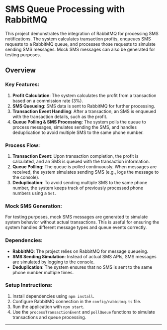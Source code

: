 # SMS Queue Processing with RabbitMQ

This project demonstrates the integration of RabbitMQ for processing SMS notifications. The system calculates transaction profits, enqueues SMS requests to a RabbitMQ queue, and processes those requests to simulate sending SMS messages. Mock SMS messages can also be generated for testing purposes.

## Overview

### Key Features:

1. **Profit Calculation**: The system calculates the profit from a transaction based on a commission rate (3%).
2. **SMS Queueing**: SMS data is sent to RabbitMQ for further processing.
3. **Transaction Event Handling**: After a transaction, an SMS is enqueued with the transaction details, such as the profit.
4. **Queue Polling & SMS Processing**: The system polls the queue to process messages, simulates sending the SMS, and handles deduplication to avoid multiple SMS to the same phone number.

### Process Flow:

1. **Transaction Event**: Upon transaction completion, the profit is calculated, and an SMS is queued with the transaction information.
2. **Queue Polling**: The queue is polled continuously. When messages are received, the system simulates sending SMS (e.g., logs the message to the console).
3. **Deduplication**: To avoid sending multiple SMS to the same phone number, the system keeps track of previously processed phone numbers using a `Set`.

### Mock SMS Generation:

For testing purposes, mock SMS messages are generated to simulate system behavior without actual transactions. This is useful for ensuring the system handles different message types and queue events correctly.

### Dependencies:

- **RabbitMQ**: The project relies on RabbitMQ for message queueing.
- **SMS Sending Simulation**: Instead of actual SMS APIs, SMS messages are simulated by logging to the console.
- **Deduplication**: The system ensures that no SMS is sent to the same phone number multiple times.

### Setup Instructions:

1. Install dependencies using `npm install`.
2. Configure RabbitMQ connection in the `config/rabbitmq.ts` file.
3. Run the application with `npm start`.
4. Use the `processTransactionEvent` and `pollQueue` functions to simulate transactions and queue processing.

---
